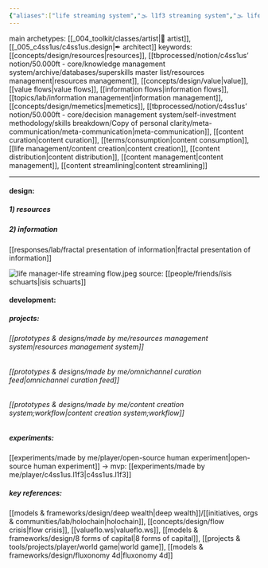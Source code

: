 ```yaml
---
{"aliases":["life streaming system","🌫 l1f3 streaming system","🌫 life streaming system","🌫 LSS","L1F3 streaming system"],"created in":"2022-02-05T11:38:47-03:00","last tended to":"2024-10-12T18:47:47-03:00","tags":["project","l1f3","🌱"],"dg-publish":true,"notestage":["🌱"],"created":"2022-02-05T11:38:47.503-03:00","updated":"2025-04-06T11:51:04.604-03:00","readinesslevel":"20%","permalink":"/003-l1-f3/l1f3-streaming-system/","dgPassFrontmatter":true}
---
```


main archetypes: [[_004_toolkit/classes/artist\|🎨 artist]], [[_005_c4ss1us/c4ss1us.design\|✒ architect]]
keywords: [[concepts/design/resources\|resources]], [[tbprocessed/notion/c4ss1us’ notion/50.000ft - core/knowledge management system/archive/databases/superskills master list/resources management\|resources management]], [[concepts/design/value\|value]], [[value flows\|value flows]], [[information flows\|information flows]], [[topics/lab/information management\|information management]], [[concepts/design/memetics\|memetics]], [[tbprocessed/notion/c4ss1us’ notion/50.000ft - core/decision management system/self-investment methodology/skills breakdown/Copy of personal clarity/meta-communication/meta-communication\|meta-communication]], [[content curation\|content curation]], [[terms/consumption\|content consumption]], [[life management/content creation\|content creation]], [[content distribution\|content distribution]], [[content management\|content management]], [[content streamlining\|content streamlining]]

---
#### design:

##### 1) resources


##### 2) information

[[responses/lab/fractal presentation of information\|fractal presentation of information]]


![life manager-life streaming flow.jpeg](/img/user/images/models%20&%20frameworks/life%20manager-life%20streaming%20flow.jpeg)
source: [[people/friends/ísis schuarts\|ísis schuarts]]

#### development:



##### projects:

###### [[prototypes & designs/made by me/resources management system\|resources management system]]

###### [[prototypes & designs/made by me/omnichannel curation feed\|omnichannel curation feed]]

###### [[prototypes & designs/made by me/content creation system;workflow\|content creation system;workflow]]

##### experiments:

[[experiments/made by me/player/open-source human experiment\|open-source human experiment]] -> mvp: [[experiments/made by me/player/c4ss1us.l1f3\|c4ss1us.l1f3]]


##### key references:

[[models & frameworks/design/deep wealth\|deep wealth]]/[[initiatives, orgs & communities/lab/holochain\|holochain]], [[concepts/design/flow crisis\|flow crisis]], [[valueflo.ws\|valueflo.ws]], [[models & frameworks/design/8 forms of capital\|8 forms of capital]], [[projects & tools/projects/player/world game\|world game]], [[models & frameworks/design/fluxonomy 4d\|fluxonomy 4d]]